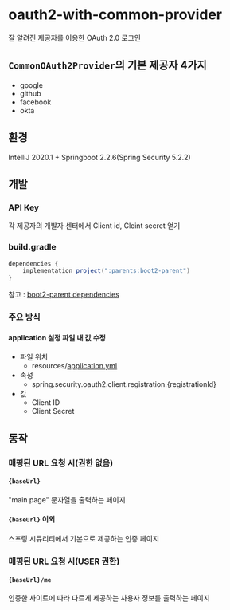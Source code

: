# oauth2-with-common-provider
잘 알려진 제공자를 이용한 OAuth 2.0 로그인
## `CommonOAuth2Provider`의 기본 제공자 4가지
- google
- github
- facebook
- okta
## 환경
IntelliJ 2020.1 + Springboot 2.2.6(Spring Security 5.2.2)
## 개발
### API Key
각 제공자의 개발자 센터에서 Client id, Cleint secret 얻기
### build.gradle
```groovy
dependencies {
    implementation project(":parents:boot2-parent")
}
```
참고 : <a href = "https://github.com/npee/spring-security-sample/blob/master/parents/boot2-parent/README.md">boot2-parent dependencies</a>
### 주요 방식
#### application 설정 파일 내 값 수정
* 파일 위치
    * resources/<a href="https://github.com/npee/spring-security-sample/blob/master/oauth2-with-common-provider/src/main/resources/application.yml">application.yml</a>
* 속성    
    * spring.security.oauth2.client.registration.{registrationId}
* 값
    * Client ID
    * Client Secret
## 동작
### 매핑된 URL 요청 시(권한 없음)
#### `{baseUrl}`   
"main page" 문자열을 출력하는 페이지
#### `{baseUrl}` 이외   
스프링 시큐리티에서 기본으로 제공하는 인증 페이지   

### 매핑된 URL 요청 시(USER 권한)
#### `{baseUrl}/me`   
인증한 사이트에 따라 다르게 제공하는 사용자 정보를 출력하는 페이지
